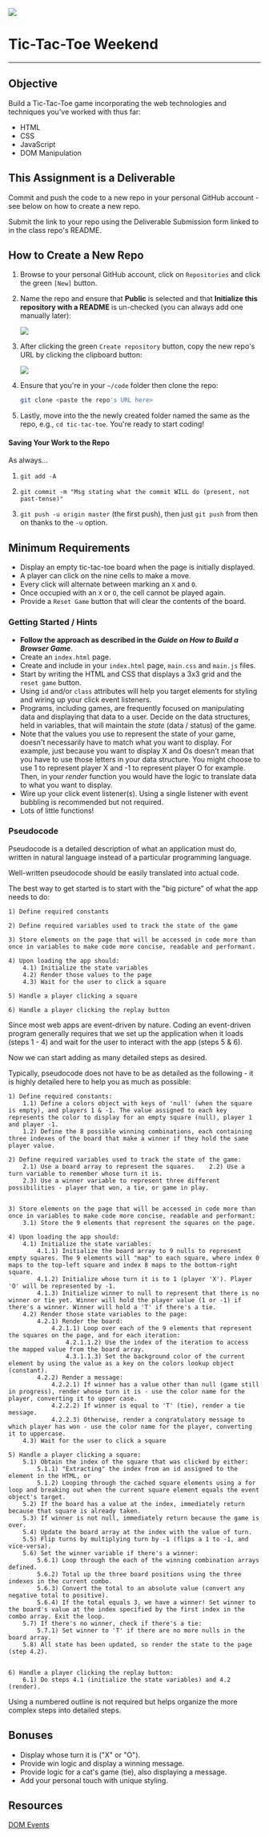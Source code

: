 ![](https://lh4.ggpht.com/bjuK8Xe0G8WJ1583yP_5RV6_ylS-c_MsF2O3g4XjZ4Dm4ttgWmcu1BqqUrZyI9uDtMk=w300)
# Tic-Tac-Toe Weekend
---

## Objective

Build a Tic-Tac-Toe game incorporating the web technologies and techniques you've worked with thus far:

- HTML
- CSS
- JavaScript
- DOM Manipulation

## This Assignment is a Deliverable

Commit and push the code to a new repo in your personal GitHub account - see below on how to create a new repo.

Submit the link to your repo using the Deliverable Submission form linked to in the class repo's README.

## How to Create a New Repo

1. Browse to your personal GitHub account, click on `Repositories` and click the green `[New]` button.

2. Name the repo and ensure that **Public** is selected and that **Initialize this repository with a README** is un-checked  (you can always add one manually later):

	<img src="https://i.imgur.com/WXxIvDz.png">

3. After clicking the green `Create repository` button, copy the new repo's URL by clicking the clipboard button:

	<img src="https://i.imgur.com/KMm8Zq5.png">
	
4. Ensure that you're in your `~/code` folder then clone the repo:

	```sh
	git clone <paste the repo's URL here>
	```
	
5. Lastly, move into the the newly created folder named the same as the repo, e.g., `cd tic-tac-toe`.  You're ready to start coding!

#### Saving Your Work to the Repo

As always...

1. `git add -A`

2. `git commit -m "Msg stating what the commit WILL do (present, not past-tense)"`

3. `git push -u origin master` (the first push), then just `git push` from then on thanks to the `-u` option.
 
## Minimum Requirements
- Display an empty tic-tac-toe board when the page is initially displayed.
- A player can click on the nine cells to make a move.
- Every click will alternate between marking an `X` and `O`.
- Once occupied with an `X` or `O`, the cell cannot be played again.
- Provide a `Reset Game` button that will clear the contents of the board.

### Getting Started / Hints

- **Follow the approach as described in the _Guide on How to Build a Browser Game_**.
- Create an `index.html` page.
- Create and include in your `index.html` page, `main.css` and `main.js` files.
- Start by writing the HTML and CSS that displays a 3x3 grid and the `reset game` button.
- Using `id` and/or `class` attributes will help you target elements for styling and wiring up your click event listeners.
- Programs, including games, are frequently focused on manipulating data and displaying that data to a user. Decide on the data structures, held in variables, that will maintain the _state_ (data / status) of the game.
- Note that the values you use to represent the state of your game, doesn't necessarily have to match what you want to display.  For example, just because you want to display X and Os doesn't mean that you have to use those letters in your data structure.  You might choose to use 1 to represent player X and -1 to represent player O for example.  Then, in your _render_ function you would have the logic to translate data to what you want to display.
- Wire up your click event listener(s). Using a single listener with event bubbling is recommended but not required.
- Lots of little functions!

### Pseudocode

Pseudocode is a detailed description of what an application must do, written in natural language instead of a particular programming language.

Well-written pseudocode should be easily translated into actual code.

The best way to get started is to start with the "big picture" of what the app needs to do:

```
1) Define required constants

2) Define required variables used to track the state of the game

3) Store elements on the page that will be accessed in code more than once in variables to make code more concise, readable and performant.

4) Upon loading the app should:
	4.1) Initialize the state variables
	4.2) Render those values to the page
	4.3) Wait for the user to click a square

5) Handle a player clicking a square

6) Handle a player clicking the replay button
```

Since most web apps are event-driven by nature. Coding an event-driven program generally requires that we set up the application when it loads (steps 1 - 4) and wait for the user to interact with the app (steps 5 & 6).

Now we can start adding as many detailed steps as desired.

Typically, pseudocode does not have to be as detailed as the following - it is highly detailed here to help you as much as possible:

```
1) Define required constants:
	1.1) Define a colors object with keys of 'null' (when the square is empty), and players 1 & -1. The value assigned to each key represents the color to display for an empty square (null), player 1 and player -1.
	1.2) Define the 8 possible winning combinations, each containing three indexes of the board that make a winner if they hold the same player value.

2) Define required variables used to track the state of the game:
	2.1) Use a board array to represent the squares.	2.2) Use a turn variable to remember whose turn it is.
	2.3) Use a winner variable to represent three different possibilities - player that won, a tie, or game in play.


3) Store elements on the page that will be accessed in code more than once in variables to make code more concise, readable and performant:
	3.1) Store the 9 elements that represent the squares on the page.

4) Upon loading the app should:
	4.1) Initialize the state variables:
		4.1.1) Initialize the board array to 9 nulls to represent empty squares. The 9 elements will "map" to each square, where index 0 maps to the top-left square and index 8 maps to the bottom-right square.
		4.1.2) Initialize whose turn it is to 1 (player 'X'). Player 'O' will be represented by -1.
		4.1.3) Initialize winner to null to represent that there is no winner or tie yet. Winner will hold the player value (1 or -1) if there's a winner. Winner will hold a 'T' if there's a tie. 
	4.2) Render those state variables to the page:
		4.2.1) Render the board:
			4.2.1.1) Loop over each of the 9 elements that represent the squares on the page, and for each iteration:
				4.2.1.1.2) Use the index of the iteration to access the mapped value from the board array.
				4.3.1.1.3) Set the background color of the current element by using the value as a key on the colors lookup object (constant).
		4.2.2) Render a message:
			4.2.2.1) If winner has a value other than null (game still in progress), render whose turn it is - use the color name for the player, converting it to upper case.
			4.2.2.2) If winner is equal to 'T' (tie), render a tie message.
			4.2.2.3) Otherwise, render a congratulatory message to which player has won - use the color name for the player, converting it to uppercase.
	4.3) Wait for the user to click a square

5) Handle a player clicking a square:
	5.1) Obtain the index of the square that was clicked by either:
		5.1.1) "Extracting" the index from an id assigned to the element in the HTML, or
		5.1.2) Looping through the cached square elements using a for loop and breaking out when the current square element equals the event object's target.
	5.2) If the board has a value at the index, immediately return because that square is already taken.
	5.3) If winner is not null, immediately return because the game is over.
	5.4) Update the board array at the index with the value of turn.
	5.5) Flip turns by multiplying turn by -1 (flips a 1 to -1, and vice-versa).
	5.6) Set the winner variable if there's a winner:
		5.6.1) Loop through the each of the winning combination arrays defined.
		5.6.2) Total up the three board positions using the three indexes in the current combo.
		5.6.3) Convert the total to an absolute value (convert any negative total to positive).
		5.6.4) If the total equals 3, we have a winner! Set winner to the board's value at the index specified by the first index in the combo array. Exit the loop.
	5.7) If there's no winner, check if there's a tie:
		5.7.1) Set winner to 'T' if there are no more nulls in the board array.
	5.8) All state has been updated, so render the state to the page (step 4.2).
		

6) Handle a player clicking the replay button:
	6.1) Do steps 4.1 (initialize the state variables) and 4.2 (render).
```

Using a numbered outline is not required but helps organize the more complex steps into detailed steps.

## Bonuses
- Display whose turn it is ("X" or "O").
- Provide win logic and display a winning message.
- Provide logic for a cat's game (tie), also displaying a message.
- Add your personal touch with unique styling.

## Resources

[DOM Events](https://developer.mozilla.org/en-US/docs/Web/API/Document_Object_Model/Events)

